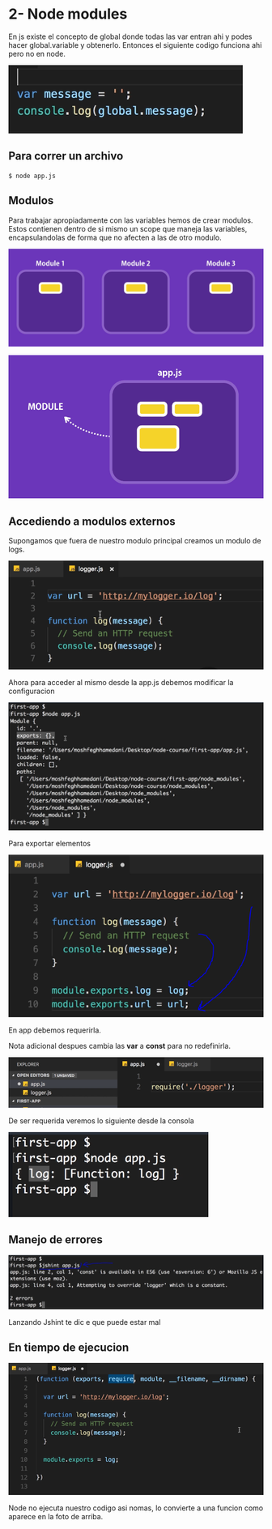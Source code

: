# 2- Node modules

En js existe el concepto de global donde todas las var entran ahi y podes hacer global.variable y obtenerlo. Entonces el siguiente codigo funciona ahi pero no en node.

![](../../../.gitbook/assets/imagen%20%28121%29.png)

## Para correr un archivo

```text
$ node app.js 
```

## Modulos

Para trabajar apropiadamente con las variables hemos de crear modulos. Estos contienen dentro de si mismo un scope que maneja las variables, encapsulandolas de forma que no afecten a las de otro modulo.

![](../../../.gitbook/assets/imagen%20%28118%29.png)

![](../../../.gitbook/assets/imagen%20%28125%29.png)

## Accediendo a modulos externos

Supongamos que fuera de nuestro modulo principal creamos un modulo de logs.

![](../../../.gitbook/assets/imagen%20%28119%29.png)

Ahora para acceder al mismo desde la app.js debemos modificar la configuracion

![Aqui vemos que elementos son exportados](../../../.gitbook/assets/imagen%20%28120%29.png)

Para exportar elementos

![](../../../.gitbook/assets/imagen%20%28124%29.png)

En app debemos requerirla. 

Nota adicional despues cambia las **var** a **const** para no redefinirla.

![](../../../.gitbook/assets/imagen%20%28130%29.png)

De ser requerida veremos lo siguiente desde la consola

![](../../../.gitbook/assets/imagen%20%28129%29.png)

## Manejo de errores

![](../../../.gitbook/assets/imagen%20%28127%29.png)

Lanzando Jshint te dic e que puede estar mal

## En tiempo de ejecucion

![](../../../.gitbook/assets/imagen%20%28139%29.png)

Node no ejecuta nuestro codigo asi nomas, lo convierte a una funcion como aparece en la foto de arriba.





